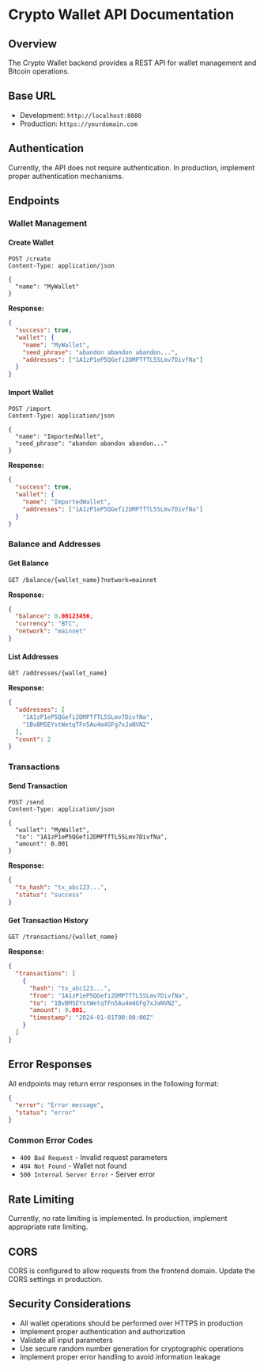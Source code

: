 # Crypto Wallet API Documentation

## Overview

The Crypto Wallet backend provides a REST API for wallet management and Bitcoin operations.

## Base URL

- Development: `http://localhost:8080`
- Production: `https://yourdomain.com`

## Authentication

Currently, the API does not require authentication. In production, implement proper authentication mechanisms.

## Endpoints

### Wallet Management

#### Create Wallet
```http
POST /create
Content-Type: application/json

{
  "name": "MyWallet"
}
```

**Response:**
```json
{
  "success": true,
  "wallet": {
    "name": "MyWallet",
    "seed_phrase": "abandon abandon abandon...",
    "addresses": ["1A1zP1eP5QGefi2DMPTfTL5SLmv7DivfNa"]
  }
}
```

#### Import Wallet
```http
POST /import
Content-Type: application/json

{
  "name": "ImportedWallet",
  "seed_phrase": "abandon abandon abandon..."
}
```

**Response:**
```json
{
  "success": true,
  "wallet": {
    "name": "ImportedWallet",
    "addresses": ["1A1zP1eP5QGefi2DMPTfTL5SLmv7DivfNa"]
  }
}
```

### Balance and Addresses

#### Get Balance
```http
GET /balance/{wallet_name}?network=mainnet
```

**Response:**
```json
{
  "balance": 0.00123456,
  "currency": "BTC",
  "network": "mainnet"
}
```

#### List Addresses
```http
GET /addresses/{wallet_name}
```

**Response:**
```json
{
  "addresses": [
    "1A1zP1eP5QGefi2DMPTfTL5SLmv7DivfNa",
    "1BvBMSEYstWetqTFn5Au4m4GFg7xJaNVN2"
  ],
  "count": 2
}
```

### Transactions

#### Send Transaction
```http
POST /send
Content-Type: application/json

{
  "wallet": "MyWallet",
  "to": "1A1zP1eP5QGefi2DMPTfTL5SLmv7DivfNa",
  "amount": 0.001
}
```

**Response:**
```json
{
  "tx_hash": "tx_abc123...",
  "status": "success"
}
```

#### Get Transaction History
```http
GET /transactions/{wallet_name}
```

**Response:**
```json
{
  "transactions": [
    {
      "hash": "tx_abc123...",
      "from": "1A1zP1eP5QGefi2DMPTfTL5SLmv7DivfNa",
      "to": "1BvBMSEYstWetqTFn5Au4m4GFg7xJaNVN2",
      "amount": 0.001,
      "timestamp": "2024-01-01T00:00:00Z"
    }
  ]
}
```

## Error Responses

All endpoints may return error responses in the following format:

```json
{
  "error": "Error message",
  "status": "error"
}
```

### Common Error Codes

- `400 Bad Request` - Invalid request parameters
- `404 Not Found` - Wallet not found
- `500 Internal Server Error` - Server error

## Rate Limiting

Currently, no rate limiting is implemented. In production, implement appropriate rate limiting.

## CORS

CORS is configured to allow requests from the frontend domain. Update the CORS settings in production.

## Security Considerations

- All wallet operations should be performed over HTTPS in production
- Implement proper authentication and authorization
- Validate all input parameters
- Use secure random number generation for cryptographic operations
- Implement proper error handling to avoid information leakage
